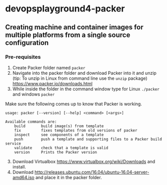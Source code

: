 # devopsplayground4-packer

## Creating machine and container images for multiple platforms from a single source configuration

### Pre-requisites

1. Create Packer folder named  `packer`
2. Navigate into the packer folder and download Packer into it and unzip (tip: To unzip in Linux from command line use the `unzip` package) https://www.packer.io/downloads.html
3. While inside the folder in the command window type for Linux `./packer` and windows `packer`

Make sure the following comes up to know that Packer is working.

```
usage: packer [--version] [--help] <command> [<args>]

Available commands are:
    build       build image(s) from template
    fix         fixes templates from old versions of packer
    inspect     see components of a template
    push        push a template and supporting files to a Packer build service
    validate    check that a template is valid
    version     Prints the Packer version

```
3. Download Virtualbox https://www.virtualbox.org/wiki/Downloads and install.
4. Download http://releases.ubuntu.com/16.04/ubuntu-16.04-server-amd64.iso and place it in the packer folder.
